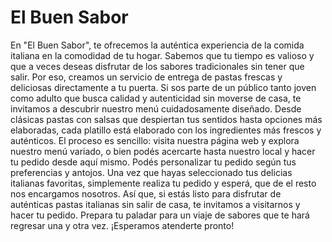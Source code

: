 # El Buen Sabor
En "El Buen Sabor", te ofrecemos la auténtica experiencia de la comida italiana en la comodidad de tu hogar. 
Sabemos que tu tiempo es valioso y que a veces deseas disfrutar de los sabores tradicionales sin tener que salir. Por eso, creamos un servicio de entrega de pastas frescas y deliciosas directamente a tu puerta.
Si sos parte de un público tanto joven como adulto que busca calidad y autenticidad sin moverse de casa, te invitamos a descubrir nuestro menú cuidadosamente diseñado. Desde clásicas pastas con salsas que despiertan tus 
sentidos hasta opciones más elaboradas, cada platillo está elaborado con los ingredientes más frescos y auténticos.
El proceso es sencillo: visita nuestra página web y explora nuestro menú variado, o bien podés acercarte hasta nuestro local y hacer tu pedido desde aquí mismo. Podés personalizar tu pedido según tus preferencias y 
antojos. Una vez que hayas seleccionado tus delicias italianas favoritas, simplemente realiza tu pedido y esperá, que de el resto nos encargamos nosotros.
Así que, si estás listo para disfrutar de auténticas pastas italianas sin salir de casa, te invitamos a visitarnos y hacer tu pedido. 
Prepara tu paladar para un viaje de sabores que te hará regresar una y otra vez. 
¡Esperamos atenderte pronto!
